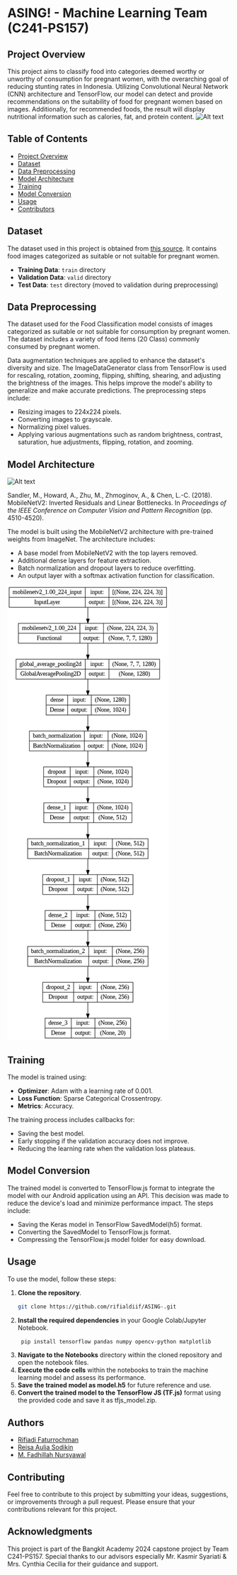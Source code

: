 # ASING! - Machine Learning Team (C241-PS157)

## Project Overview

This project aims to classify food into categories deemed worthy or unworthy of consumption for pregnant women, with the overarching goal of reducing stunting rates in Indonesia. Utilizing Convolutional Neural Network (CNN) architecture and TensorFlow, 
our model can detect and provide recommendations on the suitability of food for pregnant women based on images. Additionally, for recommended foods, the result will display nutritional information such as calories, fat, and protein content.
![Alt text](img/Introduction🌛.png)

## Table of Contents

- [Project Overview](#project-overview)
- [Dataset](#dataset)
- [Data Preprocessing](#data-preprocessing)
- [Model Architecture](#model-architecture)
- [Training](#training)
- [Model Conversion](#model-conversion)
- [Usage](#usage)
- [Contributors](#contributors)

## Dataset

The dataset used in this project is obtained from [this source](https://storage.googleapis.com/dataset-dragon-frost/New_Asing_Classification.zip). It contains food images categorized as suitable or not suitable for pregnant women.

- **Training Data**: `train` directory
- **Validation Data**: `valid` directory
- **Test Data**: `test` directory (moved to validation during preprocessing)

## Data Preprocessing

The dataset used for the Food Classification model consists of images categorized as suitable or not suitable for consumption by pregnant women. The dataset includes a variety of food items (20 Class) commonly consumed by pregnant women.

Data augmentation techniques are applied to enhance the dataset's diversity and size. The ImageDataGenerator class from TensorFlow is used for rescaling, rotation, zooming, flipping, shifting, shearing, and adjusting the brightness of the images. This helps improve the model's ability to generalize and make accurate predictions.
The preprocessing steps include:

- Resizing images to 224x224 pixels.
- Converting images to grayscale.
- Normalizing pixel values.
- Applying various augmentations such as random brightness, contrast, saturation, hue adjustments, flipping, rotation, and zooming.

## Model Architecture

![Alt text](https://github.com/rifialdiif/ASING-/assets/95648865/dc6776a8-01ec-4366-b618-483a40d4622e)

Sandler, M., Howard, A., Zhu, M., Zhmoginov, A., & Chen, L.-C. (2018). MobileNetV2: Inverted Residuals and Linear Bottlenecks. In *Proceedings of the IEEE Conference on Computer Vision and Pattern Recognition* (pp. 4510-4520).

The model is built using the MobileNetV2 architecture with pre-trained weights from ImageNet. The architecture includes:

- A base model from MobileNetV2 with the top layers removed.
- Additional dense layers for feature extraction.
- Batch normalization and dropout layers to reduce overfitting.
- An output layer with a softmax activation function for classification.

![Arsitektur Model Asing](img/model_architecture.png)

## Training

The model is trained using:

- **Optimizer**: Adam with a learning rate of 0.001.
- **Loss Function**: Sparse Categorical Crossentropy.
- **Metrics**: Accuracy.

The training process includes callbacks for:

- Saving the best model.
- Early stopping if the validation accuracy does not improve.
- Reducing the learning rate when the validation loss plateaus.

## Model Conversion

The trained model is converted to TensorFlow.js format to integrate the model with our Android application using an API. This decision was made to reduce the device's load and minimize performance impact. The steps include:

- Saving the Keras model in TensorFlow SavedModel(h5) format.
- Converting the SavedModel to TensorFlow.js format.
- Compressing the TensorFlow.js model folder for easy download.

## Usage

To use the model, follow these steps:

1. **Clone the repository**.
   ```sh
   git clone https://github.com/rifialdiif/ASING-.git
2. **Install the required dependencies** in your Google Colab/Jupyter Notebook.
   ```sh
    pip install tensorflow pandas numpy opencv-python matplotlib
3. **Navigate to the Notebooks** directory within the cloned repository and open the notebook files.
4. **Execute the code cells** within the notebooks to train the machine learning model and assess its performance.
5. **Save the trained model as model.h5** for future reference and use.
6. **Convert the trained model to the TensorFlow JS (TF.js)** format using the provided code and save it as tfjs_model.zip.

## Authors

- [Rifiadi Faturrochman](https://github.com/rifialdiif)
- [Reisa Aulia Sodikin](https://github.com/reisaaulia)
- [M. Fadhillah Nursyawal](https://github.com/reisaaulia)

## Contributing
Feel free to contribute to this project by submitting your ideas, suggestions, or improvements through a pull request. Please ensure that your contributions relevant for this project.

## Acknowledgments
This project is part of the Bangkit Academy 2024 capstone project by Team C241-PS157. Special thanks to our advisors especially Mr. Kasmir Syariati & Mrs. Cynthia Cecilia  for their guidance and support.
